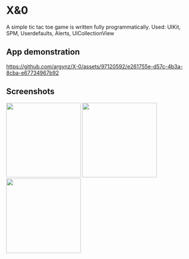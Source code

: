 # X&0
A simple tic tac toe game is written fully programmatically.
Used: UIKit, SPM, Userdefaults, Alerts, UICollectionView

## App demonstration
https://github.com/argynz/X-0/assets/97120592/e261755e-d57c-4b3a-8cba-e67734967b92

## Screenshots
<p align="left"> 
<img src='https://github.com/argynz/X-0/assets/97120592/596c2d0a-6cb1-4fb4-8098-838f352aa45c' width='200'>
<img src='https://github.com/argynz/X-0/assets/97120592/a09e82f8-106e-45e6-b683-915e4389718d' width='200'>
<img src='https://github.com/argynz/X-0/assets/97120592/3eeac8ec-6e31-4f45-8eec-d8490f202cca' width='200'>
</p>

